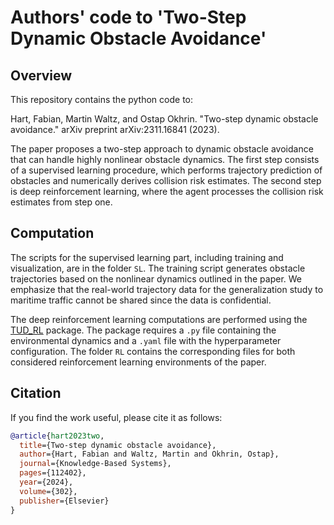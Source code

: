 # Authors' code to 'Two-Step Dynamic Obstacle Avoidance'

## Overview
This repository contains the python code to:

Hart, Fabian, Martin Waltz, and Ostap Okhrin. "Two-step dynamic obstacle avoidance." arXiv preprint arXiv:2311.16841 (2023).

The paper proposes a two-step approach to dynamic obstacle avoidance that can handle highly nonlinear obstacle dynamics. The first step consists of a supervised learning procedure, which performs trajectory prediction of obstacles and numerically derives collision risk estimates. The second step is deep reinforcement learning, where the agent processes the collision risk estimates from step one.

## Computation
The scripts for the supervised learning part, including training and visualization, are in the folder `SL`. The training script generates obstacle trajectories based on the nonlinear dynamics outlined in the paper. We emphasize that the real-world trajectory data for the generalization study to maritime traffic cannot be shared since the data is confidential.


The deep reinforcement learning computations are performed using the [TUD_RL](https://github.com/MarWaltz/TUD_RL) package. The package requires a `.py` file containing the environmental dynamics and a `.yaml` file with the hyperparameter configuration. The folder `RL` contains the corresponding files for both considered reinforcement learning environments of the paper.

## Citation
If you find the work useful, please cite it as follows:

```bibtex
@article{hart2023two,
  title={Two-step dynamic obstacle avoidance},
  author={Hart, Fabian and Waltz, Martin and Okhrin, Ostap},
  journal={Knowledge-Based Systems},
  pages={112402},
  year={2024},
  volume={302},
  publisher={Elsevier}
}
```
